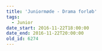 ```yaml
---
title: 'Juniormøde - Drama forløb'
tags:
  - Junior
date_start: 2016-11-22T18:00:00
date_end: 2016-11-22T20:00:00
old_id: 6274
---
```

